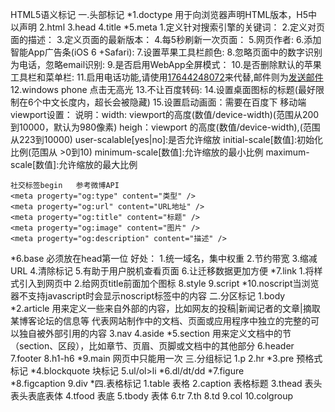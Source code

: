 HTML5语义标记
一.头部标记
*1.doctype 用于向浏览器声明HTML版本，H5中以<!DOCTYPE HTML>声明
2.html
3.head
4.title
*5.meta
	1.定义针对搜索引擎的关键词：<meta name="keywords" content="交流,计算机" />
	2.定义对页面的描述：<meta name="description" content="这是HTML5笔记" />
	3.定义页面的最新版本：<meta name="revised" content="bu,2016/5/10" />
	4.每5秒刷新一次页面：<meta http-equiv="refresh" content="5" />
	5.网页作者:<meta name="author" content="name,email" />
	6.添加智能App广告条(iOS 6 +Safari):<meta name="apple-itunes-app" content="app-id=myAppStoreID,affiliate-data=myAffiliateData,app-argument=myURL">
	7.设置苹果工具栏颜色:<meta name="apple-mobile-web-app-status-bar-style" content="black" />
	8.忽略页面中的数字识别为电话，忽略email识别:<meta name="format-detection" content="telphont=no,email=no" />
	9.是否启用WebApp全屏模式：<meta name="apple-mobile-web-app-capable" content="yes" />
	10.是否删除默认的苹果工具栏和菜单栏:<meta name="apple-mobile-web-app-capable" content="yes" />
	11.启用电话功能,请使用<a href="tel:17644248072">17644248072</a>来代替,邮件则为<a href="mailti:xxx@xxx.com">发送邮件</a>
	12.windows phone 点击无高光<meta name="msapplication-tap-highlight" content="no">
	13.不让百度转码:<meta http-equiv="Cache-Control" content="no-siteapp" />
	14.设置桌面图标的标题<span style="font-size:12px"><meta name="apple-mobile-web-app-title" content="标题"></span>(最好限制在6个中文长度内，超长会被隐藏)
	15.设置启动画面：需要在百度下
		移动端viewport设置：<meta name="viewport" content="width=device-width,height=device-height,user-scalable=no,initial-scale=1 minimum-scale=1,maximum-scale=1,target-densitydpi=device-dpi">
		说明：width: viewport的高度(数值/device-width)(范围从200到10000，默认为980像素)
				heigh：viewport 的高度(数值/device-width),(范围从223到10000)
				user-scalable[yes|no]:是否允许缩放
				initial-scale[数值]:初始化比例(范围从 >0到10)
				minimum-scale[数值]:允许缩放的最小比例
				maximum-scale[数值]:允许缩放的最大比例
	
	社交标签begin	参考微博API
	<meta progerty="og:type" content="类型" />
	<meta progerty="og:url" content="URL地址" />
	<meta progerty="og:title" content="标题" />
	<meta progerty="og:image" content="图片" />
	<meta progerty="og:description" content="描述" />
		
*6.base
	必须放在head第一位
	好处：
		1.统一域名，集中权重
		2.节约带宽
		3.缩减URL
		4.清除标记
		5.有助于用户脱机查看页面
		6.让迁移数据更加方便
*7.link
	1.将样式引入到网页中
		<link ref="stylesheet" href="css样式地址.css">
	2.给网页title前面加个图标
		<link rel="icon" href="图标地址.icon">
8.style
9.script
*10.noscript当浏览器不支持javascript时会显示noscript标签中的内容
二.分区标记
1.body
*2.article	用来定义一些来自外部的内容，比如网友的投稿|新闻记者的文章|摘取某博客论坛的信息等
			代表网站制作中的文档、页面或应用程序中独立的完整的可以独自被外部引用的内容
3.nav
4.aside
*5.section	用来定义文档中的节（section、区段），比如章节、页眉、页脚或文档中的其他部分
6.header
7.footer
8.h1-h6
*9.main 网页中只能用一次
三.分组标记
1.p
2.hr
*3.pre  预格式标记
*4.blockquote  块标记
5.ul/ol>li
*6.dl/dt/dd
*7.figure  
*8.figcaption
9.div
*四.表格标记
1.table  表格
2.caption  表格标题
3.thead  表头				表头表底表体
4.tfood  表底
5.tbody  表体
6.tr
7.th
8.td
9.col
10.colgroup